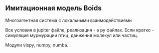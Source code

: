 ## Имитационная модель Boids 
Многоагентная система с локальными взаимодействиями

Все условия в jupiter файле, реализация - в py файлах. Если кратко - симуляция мурмурации птиц, движения молекул или частиц.

Модули vispy, numpy, numba.
